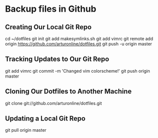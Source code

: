 # Backup files in Github

## Creating Our Local Git Repo

cd ~/dotfiles
git init
git add makesymlinks.sh
git add vimrc
git remote add origin https://github.com/arturonline/dotfiles.git
git push -u origin master

## Tracking Updates to Our Git Repo

git add vimrc
git commit -m 'Changed vim colorscheme!'
git push origin master

## Cloning Our Dotfiles to Another Machine

git clone git://github.com/arturonline/dotfiles.git

## Updating a Local Git Repo

git pull origin master